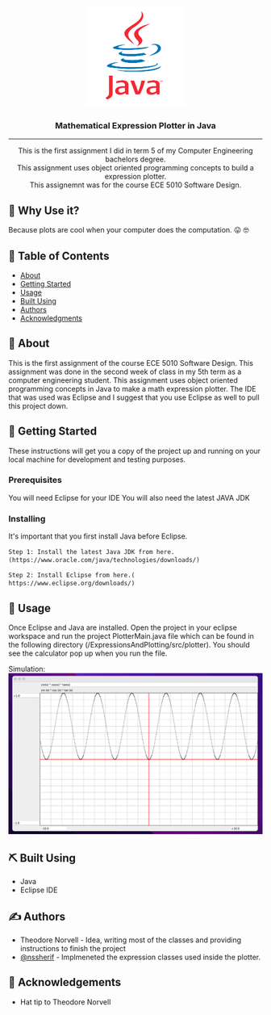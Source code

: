 <p align="center">
  <a href="" rel="noopener">
 <img width=200px height=200px src="docs/assets/java-logo.png" alt="Project logo"></a>
</p>

<h3 align="center">Mathematical Expression Plotter in Java </h3>

---

<p align="center"> This is the first assignment I did in term 5 of my Computer Engineering bachelors degree.
    <br> This assignment uses object oriented programming concepts to build a expression plotter. 
    <br> This assignemnt was for the course ECE 5010 Software Design. 
</p>

## :thinking: Why Use it? 

Because plots are cool when your computer does the computation. :stuck_out_tongue: :nerd_face:

## 📝 Table of Contents

- [About](#about)
- [Getting Started](#getting_started)
- [Usage](#usage)
- [Built Using](#built_using)
- [Authors](#authors)
- [Acknowledgments](#acknowledgement)

## 🧐 About <a name = "about"></a>

This is the first assignment of the course ECE 5010 Software Design. This assignment was done in the second week of class in my 5th term as a computer engineering student. This assignment uses object oriented programming concepts in Java to make a math 
expression plotter. The IDE that was used was Eclipse and I suggest that you use Eclipse as well to pull this project down. 

## 🏁 Getting Started <a name = "getting_started"></a>

These instructions will get you a copy of the project up and running on your local machine for development and testing purposes.

### Prerequisites

You will need Eclipse for your IDE
You will also need the latest JAVA JDK

### Installing

It's important that you first install Java before Eclipse.  

```
Step 1: Install the latest Java JDK from here. (https://www.oracle.com/java/technologies/downloads/)
```

```
Step 2: Install Eclipse from here.( https://www.eclipse.org/downloads/)
```

## 🎈 Usage <a name="usage"></a>

Once Eclipse and Java are installed. Open the project in your eclipse workspace and run the project PlotterMain.java file which 
can be found in the following directory (/ExpressionsAndPlotting/src/plotter). You should see the calculator pop up when you run the file. 

Simulation: ![Alt](/docs/assets/plotter.png "Logic Gate Simulation")

## ⛏️ Built Using <a name = "built_using"></a>

- Java
- Eclipse IDE

## ✍️ Authors <a name = "authors"></a>

- Theodore Norvell - Idea, writing most of the classes and providing instructions to finish the project
- [@nssherif](https://github.com/nssherif) - Implmeneted the expression classes used inside the plotter. 

## 🎉 Acknowledgements <a name = "acknowledgement"></a>

- Hat tip to Theodore Norvell
